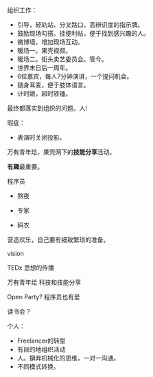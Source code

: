 组织工作：

*  引导，轻轨站、分叉路口。高辨识度的指示牌。
*  鼓励现场勾搭。挂便利帖，便于找到感兴趣的人。
*  微博墙，增加现场互动。
*  暖场一。果壳视频。
*  暖场二。街头卖艺委员会。管今。
*  世界末日后一周年。
*  6位嘉宾，每人7分钟演讲，一个提问机会。
*  随身耳麦，便于肢体语言。
*  计时娘，超时铁锤。

最终都落实到组织的问题。人!

瑕疵：

*  表演时关闭投影。

万有青年烩，果壳网下的**技能分享**活动。


**有趣**最重要。


程序员

*  熬夜

*  专家

*  码农


营造欢乐，自己要有细致繁琐的准备。

vision

TEDx 思想的传播

万有青年烩 科技和技能分享

Open Party? 程序员也有爱

读书会？ 


个人：

*  Freelancer的转型
*  有目的地组织活动
*  人。摒弃机械化的思维，一对一沟通。
*  不同模式转换。

